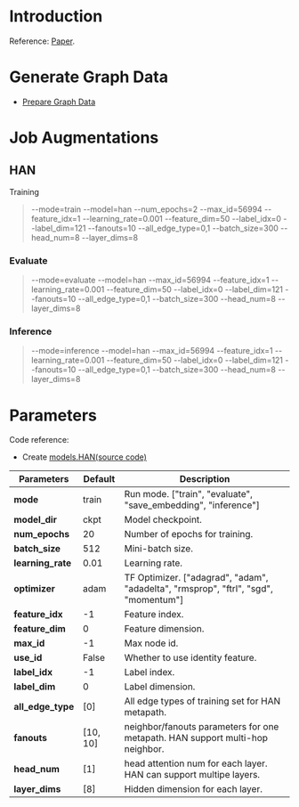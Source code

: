 # Introduction
Reference: [Paper](https://arxiv.org/pdf/1903.07293).

# Generate Graph Data
* [Prepare Graph Data](../../../docs/advanced/data_spec.md)

# Job Augmentations
## HAN
Training
> --mode=train --model=han --num_epochs=2 --max_id=56994 --feature_idx=1 --learning_rate=0.001 --feature_dim=50 --label_idx=0 --label_dim=121 --fanouts=10 --all_edge_type=0,1 --batch_size=300 --head_num=8 --layer_dims=8

### Evaluate
> --mode=evaluate --model=han --max_id=56994 --feature_idx=1 --learning_rate=0.001 --feature_dim=50 --label_idx=0 --label_dim=121 --fanouts=10 --all_edge_type=0,1 --batch_size=300 --head_num=8 --layer_dims=8

### Inference
> --mode=inference --model=han --max_id=56994 --feature_idx=1 --learning_rate=0.001 --feature_dim=50 --label_idx=0 --label_dim=121 --fanouts=10 --all_edge_type=0,1 --batch_size=300 --head_num=8 --layer_dims=8

# Parameters
Code reference:
- Create [models.HAN(source code)](https://github.com/microsoft/DeepGNN/blob/main/examples/tensorflow/han/model.py)

| Parameters | Default | Description |
| ----- | ----------- | ------- |
| **mode** | train | Run mode. ["train", "evaluate", "save_embedding", "inference"] |
| **model_dir** | ckpt | Model checkpoint. |
| **num_epochs** | 20 | Number of epochs for training. |
| **batch_size** | 512 | Mini-batch size. |
| **learning_rate** | 0.01 | Learning rate. |
| **optimizer** | adam | TF Optimizer. ["adagrad", "adam", "adadelta", "rmsprop", "ftrl", "sgd", "momentum"] |
| **feature_idx** | -1 | Feature index. |
| **feature_dim** | 0 | Feature dimension. |
| **max_id** | -1 | Max node id. |
| **use_id** | False | Whether to use identity feature. |
| **label_idx** | -1 | Label index. |
| **label_dim** | 0 | Label dimension. |
| **all_edge_type** | [0] | All edge types of training set for HAN metapath. |
| **fanouts** | [10, 10] | neighbor/fanouts parameters for one metapath. HAN support multi-hop neighbor.|
| **head_num** | [1] | head attention num for each layer. HAN can support multipe layers.|
| **layer_dims** | [8] | Hidden dimension for each layer.|
